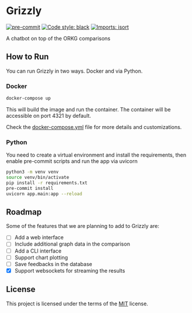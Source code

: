 # Grizzly

[![pre-commit](https://img.shields.io/badge/pre--commit-enabled-brightgreen?logo=pre-commit)](https://github.com/pre-commit/pre-commit)
[![Code style: black](https://img.shields.io/badge/code%20style-black-000000.svg)](https://github.com/psf/black)
[![Imports: isort](https://img.shields.io/badge/%20imports-isort-%231674b1?style=flat&labelColor=ef8336)](https://pycqa.github.io/isort/)

A chatbot on top of the ORKG comparisons

## How to Run
You can run Grizzly in two ways. Docker and via Python.

### Docker
```bash
docker-compose up
```
This will build the image and run the container. The container will be accessible on port 4321 by default.

Check the [docker-compose.yml](docker-compose.yml) file for more details and customizations.

### Python
You need to create a virtual environment and install the requirements, then enable pre-commit scripts and run the app via uvicorn
```bash
python3 -m venv venv
source venv/bin/activate
pip install -r requirements.txt
pre-commit install
uvicorn app.main:app --reload
```

## Roadmap
Some of the features that we are planning to add to Grizzly are:
- [ ] Add a web interface
- [ ] Include additional graph data in the comparison
- [ ] Add a CLI interface
- [ ] Support chart plotting
- [ ] Save feedbacks in the database
- [x] Support websockets for streaming the results

## License

This project is licensed under the terms of the [MIT](LICENSE) license.
